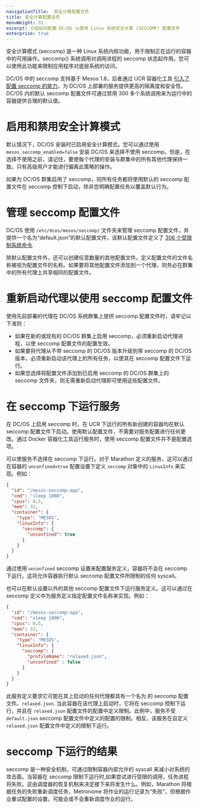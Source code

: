 ```yaml
---
navigationTitle:  安全计算配置文件
title: 安全计算配置文件
menuWeight: 31
excerpt: 介绍如何配置 DC/OS 以使用 Linux 系统安全计算 (SECCOMP) 配置文件
enterprise: true
---
```

<!-- The source repository for this topic is https://github.com/dcos/dcos-docs-site -->
安全计算模式 (seccomp) 是一种 Linux 系统内核功能，用于限制正在运行的容器中的可用操作。seccomp() 系统调用对调用进程的 seccomp 状态起作用。您可以使用此功能来限制应用程序对底层系统的访问。

DC/OS 中的 seccomp 支持基于 Mesos 1.8，后者通过 UCR 容器化工具 [引入了配置 seccomp 的能力](http://mesos.apache.org/documentation/latest/isolators/linux-seccomp/)，为 DC/OS 上部署的服务提供更高的隔离度和安全性。DC/OS 内的默认 seccomp 配置文件可通过禁用 300 多个系统调用来为运行中的容器提供合理的默认值。

# 启用和禁用安全计算模式
默认情况下，DC/OS 安装时已启用安全计算模式。您可以通过使用 `mesos_seccomp_enabled=false` 安装 DC/OS 来选择不使用 seccomp。但是，在选择不使用之前，请记住，要使每个代理的安装与群集中的所有其他代理保持一致。只有高级用户才能进行偏离此策略的操作。

如果为 DC/OS 群集启用了 seccomp，则所有任务都将使用默认的 seccomp 配置文件在 seccomp 控制下启动，除非您明确配置任务以覆盖默认行为。

# 管理 seccomp 配置文件
DC/OS 使用 `/etc/dcos/mesos/seccomp/` 文件夹来管理 seccomp 配置文件，并提供一个名为“default.json”的默认配置文件，该默认配置文件定义了 [306 个受限制系统命令](https://github.com/dcos/dcos/blob/113b8abacfd6d517594f329b621aaf4641b535e7/gen/dcos-config.yaml#L532-L838).

除默认配置文件外，还可以创建任意数量的其他配置文件。定义配置文件的文件名称被视为配置文件的名称。如果要将其他配置文件添加到一个代理，则务必在群集中的所有代理上共享相同的配置文件。

# 重新启动代理以使用 seccomp 配置文件
使用先前部署的代理在 DC/OS 系统群集上提供 seccomp 配置文件时，请牢记以下准则：
- 如果在新的或现有的 DC/OS 群集上启用 seccomp，必须重新启动代理进程，以使 seccomp 配置文件的配置生效。
- 如果要将代理从不带 seccomp 的 DC/OS 版本升级到带 seccomp 的 DC/OS 版本，必须重新启动该代理上的所有任务，以使其在 seccomp 配置文件下运行。
- 如果您选择将配置文件添加到已启用 seccomp 的 DC/OS 群集上的 seccomp 文件夹，则无需重新启动代理即可使用这些配置文件。

# 在 seccomp 下运行服务
在 DC/OS 上启用 seccomp 时，在 UCR 下运行的所有新创建的容器均在默认 seccomp 配置文件下启动。使用默认配置文件，不需要对服务配置进行任何更改。通过 Docker 容器化工具运行服务时，使用 seccomp 配置文件并不是配置选项。

可以使服务不选择在 seccomp 下运行。对于 Marathon 定义的服务，这可以通过在容器的 `unconfined=true` 配置设置下定义 `seccomp` 对象中的 `LinuxInfo` 来实现。例如：

```json
{
  "id": "/mesos-seccomp-app",
  "cmd": "sleep 1000",
  "cpus": 0.5,
  "mem": 32,
  "container": {
    "type": "MESOS",
    "linuxInfo": {
      "seccomp": {
        "unconfined": true
      }
    }
  }
}
```

通过使用 `unconfined` seccomp 设置来配置服务定义，容器将不会在 seccomp 下运行。这将允许容器执行默认 seccomp 配置文件所限制的任何 syscall。

也可以在默认设置以外的其他 seccomp 配置文件下运行服务定义。这可以通过在 seccomp 定义中为服务定义指定配置文件名称来实现。例如：

```json
{
  "id": "/mesos-seccomp-app",
  "cmd": "sleep 1000",
  "cpus": 0.5,
  "mem": 32,
  "container": {
    "type": "MESOS",
    "linuxInfo": {
      "seccomp": {
        "profileName": "relaxed.json",
        "unconfined" : false
      }
    }
  }
}
```

此服务定义要求它可能在其上启动的任何代理都具有一个名为  的 seccomp 配置文件。`relaxed.json`. 当此容器在该代理上启动时，它将在 seccomp 控制下运行，并且在 `relaxed.json` 配置文件的配置中定义限制。此例中，服务不受 `default.json` seccomp 配置文件中定义的配置的限制。相反，该服务在自定义 `relaxed.json` 配置文件中定义的限制下运行。

# seccomp 下运行的结果
seccomp 是一种安全机制，可通过限制容器内部允许的 syscall 来减小对系统的攻击面。当容器在 seccomp 限制下运行时,如果尝试进行受限的调用，任务进程将失败。这由调度器的恢复机制来决定接下来将发生什么。例如，Marathon 将根据任务的失败重新调度任务，Metronome 将作业的运行记录为“失败”，但根据作业重试配置的设置，可能会或不会重新调度作业的运行。
